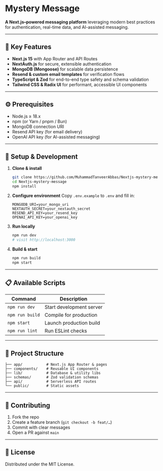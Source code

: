 # Mystery Message

**A Next.js–powered messaging platform** leveraging modern best practices for authentication, real-time data, and AI-assisted messaging.

---

## 🚀 Key Features

- **Next.js 15** with App Router and API Routes
- **NextAuth.js** for secure, extensible authentication
- **MongoDB (Mongoose)** for scalable data persistence
- **Resend & custom email templates** for verification flows
- **TypeScript & Zod** for end-to-end type safety and schema validation
- **Tailwind CSS & Radix UI** for performant, accessible UI components

---

## ⚙️ Prerequisites

- Node.js ≥ 18.x
- npm (or Yarn / pnpm / Bun)
- MongoDB connection URI
- Resend API key (for email delivery)
- OpenAI API key (for AI-assisted messaging)

---

## 🔧 Setup & Development

1. **Clone & install**

   ```bash
   git clone https://github.com/MuhammadTanveerAbbas/Nextjs-mystery-message.git
   cd Nextjs-mystery-message
   npm install
   ```

2. **Configure environment**
   Copy `.env.example` to `.env` and fill in:

   ```env
   MONGODB_URI=your_mongo_uri
   NEXTAUTH_SECRET=your_nextauth_secret
   RESEND_API_KEY=your_resend_key
   OPENAI_API_KEY=your_openai_key
   ```

3. **Run locally**

   ```bash
   npm run dev
   # visit http://localhost:3000
   ```

4. **Build & start**

   ```bash
   npm run build
   npm start
   ```

---

## 📋 Available Scripts

| Command         | Description              |
| --------------- | ------------------------ |
| `npm run dev`   | Start development server |
| `npm run build` | Compile for production   |
| `npm start`     | Launch production build  |
| `npm run lint`  | Run ESLint checks        |

---

## 📂 Project Structure

```
├── app/           # Next.js App Router & pages
├── components/    # Reusable UI components
├── lib/           # Database & utility libs
├── schemas/       # Zod validation schemas
├── api/           # Serverless API routes
└── public/        # Static assets
```

---

## 🤝 Contributing

1. Fork the repo
2. Create a feature branch (`git checkout -b feat/…`)
3. Commit with clear messages
4. Open a PR against `main`

---

## 📜 License

Distributed under the MIT License.
